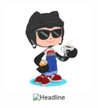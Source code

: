 <div>
    <div align=center>
        <img src="https://raw.githubusercontent.com/AhmedFathyDev/AhmedFathyDev/main/GitHub.png" alt="GitHub Octocat Drinking a Cup of Coffee" height="200">
    </div>
    <div align=center>
        <img src="https://readme-typing-svg.herokuapp.com?color=%236FDA44&size=32&center=true&vCenter=true&width=600&height=50&lines=Hi+there+I'm+Adrian+but+call+me+AJ+%F0%9F%91%8B;Developer;Back-End+Engineer;Problem+Solver;Freelancer;Open-Source+Enthusiast" alt="Headline" />
    </div>
</div>
